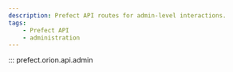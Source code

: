 ```yaml
---
description: Prefect API routes for admin-level interactions.
tags:
    - Prefect API
    - administration
---
```


::: prefect.orion.api.admin